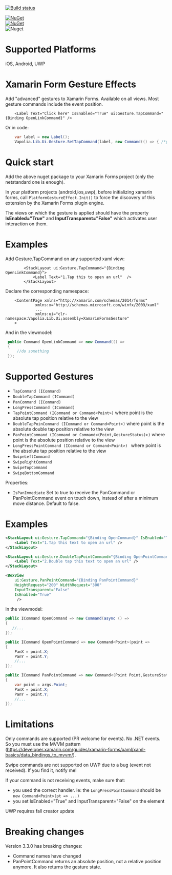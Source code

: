 [![Build status](https://ci.appveyor.com/api/projects/status/8t8m8n0do3p0304n?svg=true)](https://ci.appveyor.com/project/softlion/xamarinformsgesture)

[![NuGet](https://img.shields.io/nuget/v/Vapolia.XamarinFormsGesture.svg?style=for-the-badge)](https://www.nuget.org/packages/Vapolia.XamarinFormsGesture/)  
[![NuGet](https://img.shields.io/nuget/vpre/Vapolia.XamarinFormsGesture.svg?style=for-the-badge)](https://www.nuget.org/packages/Vapolia.XamarinFormsGesture/)  
![Nuget](https://img.shields.io/nuget/dt/Vapolia.XamarinFormsGesture)

# Supported Platforms

iOS, Android, UWP

# Xamarin Form Gesture Effects

Add "advanced" gestures to Xamarin Forms. Available on all views.
Most gesture commands include the event position.

```xaml
    <Label Text="Click here" IsEnabled="True" ui:Gesture.TapCommand="{Binding OpenLinkCommand}" />
```
Or in code:
```csharp
    var label = new Label();
    Vapolia.Lib.Ui.Gesture.SetTapCommand(label, new Command(() => { /*your code*/ }));
```

# Quick start
Add the above nuget package to your Xamarin Forms project (only the netstandard one is enough).

In your platform projects (android,ios,uwp), before initializing xamarin forms, call `PlatformGestureEffect.Init()` to force the discovery of this extension by the Xamarin Forms plugin engine.

The views on which the gesture is applied should have the property **IsEnabled="True"** and **InputTransparent="False"** which activates user interaction on them.

# Examples

Add Gesture.TapCommand on any supported xaml view:
```xaml
        <StackLayout ui:Gesture.TapCommand="{Binding OpenLinkCommand}">
            <Label Text="1.Tap this to open an url"  />
        </StackLayout>
```
Declare the corresponding namespace:
```xaml
    <ContentPage xmlns="http://xamarin.com/schemas/2014/forms"
             xmlns:x="http://schemas.microsoft.com/winfx/2009/xaml"
             ...
             xmlns:ui="clr-namespace:Vapolia.Lib.Ui;assembly=XamarinFormsGesture"
    >
```
And in the viewmodel:
   ```csharp     
    public Command OpenLinkCommand => new Command(() =>
    {
        //do something
    });
```
# Supported Gestures

 *  `TapCommand (ICommand)`
 *  `DoubleTapCommand (ICommand)`
 *  `PanCommand (ICommand)`
 *  `LongPressCommand (ICommand)`
 *  `TapPointCommand (ICommand or Command<Point>)` where point is the absolute tap position relative to the view
 *  `DoubleTapPoinCommand (ICommand or Command<Point>)` where point is the absolute double tap position relative to the view
 *  `PanPointCommand (ICommand or Command<(Point,GestureStatus)>)` where point is the absolute position relative to the view
 *  `LongPressPointCommand (ICommand or Command<Point>) ` where point is the absolute tap position relative to the view
 *  `SwipeLeftCommand`
 *  `SwipeRightCommand`
 *  `SwipeTopCommand`
 *  `SwipeBottomCommand`
 
 Properties:
 
 * `IsPanImmediate` Set to true to receive the PanCommand or PanPointCommand event on touch down, instead of after a minimum move distance. Default to false.
 
# Examples

```xml
<StackLayout ui:Gesture.TapCommand="{Binding OpenCommand}" IsEnabled="True">
    <Label Text="1.Tap this text to open an url" />
</StackLayout>

<StackLayout ui:Gesture.DoubleTapPointCommand="{Binding OpenPointCommand}" IsEnabled="True">
    <Label Text="2.Double tap this text to open an url" />
</StackLayout>

<BoxView
    ui:Gesture.PanPointCommand="{Binding PanPointCommand}"
    HeightRequest="200" WidthRequest="300"
    InputTransparent="False"
    IsEnabled="True"
     />
```

In the viewmodel:

```csharp
public ICommand OpenCommand => new Command(async () =>
{
   //...
});

public ICommand OpenPointCommand => new Command<Point>(point =>
{
    PanX = point.X;
    PanY = point.Y;
    //...
});

public ICommand PanPointCommand => new Command<(Point Point,GestureStatus Status)>(args =>
{
    var point = args.Point;
    PanX = point.X;
    PanY = point.Y;
    //...
});

``` 
        

# Limitations

Only commands are supported (PR welcome for events). No .NET events. 
So you must use the MVVM pattern (https://developer.xamarin.com/guides/xamarin-forms/xaml/xaml-basics/data_bindings_to_mvvm/).

Swipe commands are not supported on UWP due to a bug (event not received). If you find it, notify me!

If your command is not receiving events, make sure that:
- you used the correct handler. Ie: the `LongPressPointCommand` should be `new Command<Point>(pt => ...)`
- you set IsEnabled="True" and InputTransparent="False" on the element

UWP requires fall creator update  

# Breaking changes

Version 3.3.0 has breaking changes:  
- Command names have changed
- PanPointCommand returns an absolute position, not a relative position anymore. It also returns the gesture state.
